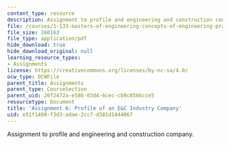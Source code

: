 ```yaml
---
content_type: resource
description: Assignment to profile and engineering and construction company.
file: /courses/1-133-masters-of-engineering-concepts-of-engineering-practice-fall-2007/e51f1480f3d3adae2cc7d381d1444067_assign_6.pdf
file_size: 160163
file_type: application/pdf
hide_download: true
hide_download_original: null
learning_resource_types:
- Assignments
license: https://creativecommons.org/licenses/by-nc-sa/4.0/
ocw_type: OCWFile
parent_title: Assignments
parent_type: CourseSection
parent_uid: 26f2472a-e586-03d4-6cec-cb9c0566cce5
resourcetype: Document
title: 'Assignment 6: Profile of an E&C Industry Company'
uid: e51f1480-f3d3-adae-2cc7-d381d1444067
---
```

Assignment to profile and engineering and construction company.